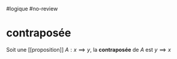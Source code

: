 #logique #no-review 
# contraposée

Soit une [[proposition]] $A: x \implies y$, la **contraposée** de $A$ est $y \implies x$
